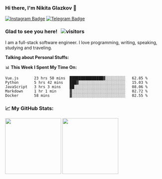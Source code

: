 ### Hi there, I'm Nikita Glazkov 👋

[![Instagram Badge](https://img.shields.io/badge/-Instagram-e4405f?style=flat-square&logo=Instagram&logoColor=white)](https://instagram.com/zitrnika/)
[![Telegram Badge](https://img.shields.io/badge/-Telegram-0088cc?style=flat-square&logo=Telegram&logoColor=white)](https://t.me/zitrnika)

<!--
[![Linkedin Badge](https://img.shields.io/badge/-LinkedIn-0e76a8?style=flat-square&logo=Linkedin&logoColor=white)](https://linkedin.com/in/gapur-kassym)
[![Website Badge](https://img.shields.io/badge/Website-3b5998?style=flat-square&logo=google-chrome&logoColor=white)](https://gkassym.netlify.app)
[![Twitter Badge](https://img.shields.io/badge/-Twitter-00acee?style=flat-square&logo=Twitter&logoColor=white)](https://twitter.com/GKassym)
[![Instagram Badge](https://img.shields.io/badge/-Instagram-e4405f?style=flat-square&logo=Instagram&logoColor=white)](https://instagram.com/gkassym/)
[![Medium Badge](https://img.shields.io/badge/medium-%2312100E.svg?&style=for-square&logo=medium&logoColor=white)](https://gapur-kassym.medium.com/)
[![Telegram Badge](https://img.shields.io/badge/-Telegram-0088cc?style=flat-square&logo=Telegram&logoColor=white)](https://t.me/GKassym) -->

### Glad to see you here! &nbsp; ![visitors](https://visitor-badge.glitch.me/badge?page_id=Glazkoff.Glazkoff)

I am a full-stack software engineer. I love programming, writing, speaking, studying and traveling.

**Talking about Personal Stuffs:**

📊 **This Week I Spent My Time On:**
<!--START_SECTION:waka-->
```text
Vue.js       23 hrs 50 mins  ███████████████▓░░░░░░░░░   62.85 % 
Python       5 hrs 42 mins   ███▓░░░░░░░░░░░░░░░░░░░░░   15.03 % 
JavaScript   3 hrs 3 mins    ██░░░░░░░░░░░░░░░░░░░░░░░   08.06 % 
Markdown     1 hr 1 min      ▓░░░░░░░░░░░░░░░░░░░░░░░░   02.72 % 
Docker       58 mins         ▓░░░░░░░░░░░░░░░░░░░░░░░░   02.55 % 
```
<!--END_SECTION:waka-->

### 📈 My GitHub Stats:
<p>
  <img height="180em" src="https://github-readme-stats.vercel.app/api?username=Glazkoff&show_icons=true&hide_border=true&&count_private=true&include_all_commits=true" />
  <img height="180em" src="https://github-readme-stats.vercel.app/api/top-langs/?username=Glazkoff&show_icons=true&hide_border=true&layout=compact"/>
</p>

<!--
**Glazkoff/Glazkoff** is a ✨ _special_ ✨ repository because its `README.md` (this file) appears on your GitHub profile.

Here are some ideas to get you started:

- 🔭 I’m currently working on ...
- 🌱 I’m currently learning ...
- 👯 I’m looking to collaborate on ...
- 🤔 I’m looking for help with ...
- 💬 Ask me about ...
- 📫 How to reach me: ...
- 😄 Pronouns: ...
- ⚡ Fun fact: ...
-->

